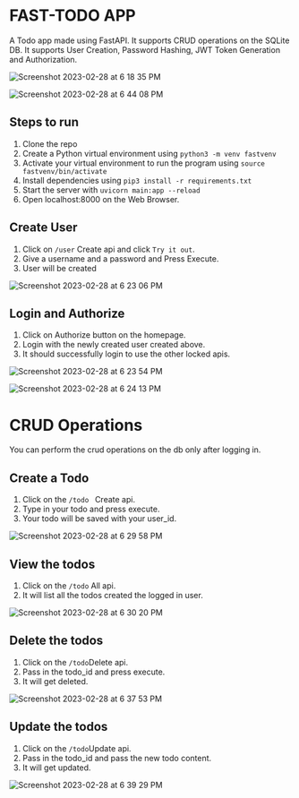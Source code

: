 # FAST-TODO APP

A Todo app made using FastAPI. It supports CRUD operations on the SQLite DB.
It supports User Creation, Password Hashing, JWT Token Generation and Authorization.

![Screenshot 2023-02-28 at 6 18 35 PM](https://user-images.githubusercontent.com/20882958/221864869-cb88467f-0c56-44ae-8893-9752ac9550dd.png)

![Screenshot 2023-02-28 at 6 44 08 PM](https://user-images.githubusercontent.com/20882958/221865012-3f48a201-7a59-427c-ad4a-0e6c9ffbbe99.png)

## Steps to run

 1. Clone the repo
 2. Create a Python virtual environment using `python3 -m venv fastvenv`
 3. Activate your virtual environment to run the program using `source fastvenv/bin/activate`
 4. Install dependencies using `pip3 install -r requirements.txt`
 5. Start the server with `uvicorn main:app --reload`
 6. Open localhost:8000 on the Web Browser.
 

## Create User

 1. Click on `/user` Create api and click `Try it out`.
 2. Give a username and a password and Press Execute.
 3. User will be created

![Screenshot 2023-02-28 at 6 23 06 PM](https://user-images.githubusercontent.com/20882958/221865286-b4af13fc-96dc-43a3-9320-53901e79f0fe.png)

## Login and Authorize

 1. Click on Authorize button on the homepage.
 2. Login with the newly created user created above.
 3. It should successfully login to use the other locked apis.

![Screenshot 2023-02-28 at 6 23 54 PM](https://user-images.githubusercontent.com/20882958/221865407-69c659d6-e874-4da8-89a1-1fc65f65c4f3.png)

![Screenshot 2023-02-28 at 6 24 13 PM](https://user-images.githubusercontent.com/20882958/221865421-0465e1e2-bb01-4dc7-b8e7-8e45da30cd67.png)

# CRUD Operations

You can perform the crud operations on the db only after logging in.

## Create a Todo

 1. Click on the `/todo ` Create api. 
 2. Type in your todo and press execute.
 3. Your todo will be saved with your user_id.
 
 ![Screenshot 2023-02-28 at 6 29 58 PM](https://user-images.githubusercontent.com/20882958/221865843-54e98684-abba-47fc-864d-ed4ff5dab3a1.png)

## View the todos

 1. Click on the `/todo` All api.
 2. It will list all the todos created the logged in user.
 
 ![Screenshot 2023-02-28 at 6 30 20 PM](https://user-images.githubusercontent.com/20882958/221865945-742f8aa8-b226-4f9a-aa39-8e54c3c91c8b.png)

## Delete the todos

 1. Click on the `/todo`Delete api.
 2. Pass in the todo_id and press execute.
 3. It will get deleted.
 
 ![Screenshot 2023-02-28 at 6 37 53 PM](https://user-images.githubusercontent.com/20882958/221866017-af268e98-3731-4b6f-b242-c4286f0acc16.png)

## Update the todos

 1. Click on the `/todo`Update api.
 2. Pass in the todo_id and pass the new todo content.
 3. It will get updated.
 
 ![Screenshot 2023-02-28 at 6 39 29 PM](https://user-images.githubusercontent.com/20882958/221866144-9e08a110-6552-482f-8503-63b26ed1ace4.png)

